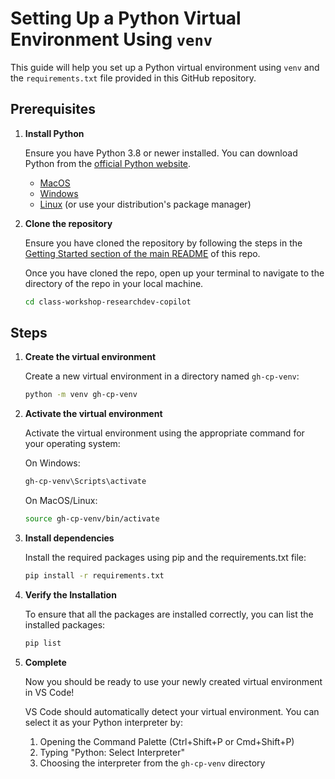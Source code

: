 # Setting Up a Python Virtual Environment Using `venv`

This guide will help you set up a Python virtual environment using `venv` and the `requirements.txt` file provided in this GitHub repository.

## Prerequisites

1. **Install Python**
    
    Ensure you have Python 3.8 or newer installed. You can download Python from the [official Python website](https://www.python.org/downloads/).
   
      - [MacOS](https://www.python.org/downloads/macos/)
      - [Windows](https://www.python.org/downloads/windows/)
      - [Linux](https://www.python.org/downloads/source/) (or use your distribution's package manager)

2. **Clone the repository**

   Ensure you have cloned the repository by following the steps in the [Getting Started section of the main README](../README.md#getting-started) of this repo.

   Once you have cloned the repo, open up your terminal to navigate to the directory of the repo in your local machine.

   ```bash
   cd class-workshop-researchdev-copilot
   ```

## Steps

1. **Create the virtual environment**

   Create a new virtual environment in a directory named `gh-cp-venv`:

   ```bash
   python -m venv gh-cp-venv
   ```

2. **Activate the virtual environment**

   Activate the virtual environment using the appropriate command for your operating system:

   On Windows:
   ```bash
   gh-cp-venv\Scripts\activate
   ```

   On MacOS/Linux:
   ```bash
   source gh-cp-venv/bin/activate
   ```

3. **Install dependencies**

   Install the required packages using pip and the requirements.txt file:

   ```bash
   pip install -r requirements.txt
   ```

4. **Verify the Installation**

    To ensure that all the packages are installed correctly, you can list the installed packages:

    ```bash
    pip list
    ```

4. **Complete**

    Now you should be ready to use your newly created virtual environment in VS Code!
    
    VS Code should automatically detect your virtual environment. You can select it as your Python interpreter by:
    1. Opening the Command Palette (Ctrl+Shift+P or Cmd+Shift+P)
    2. Typing "Python: Select Interpreter"
    3. Choosing the interpreter from the `gh-cp-venv` directory